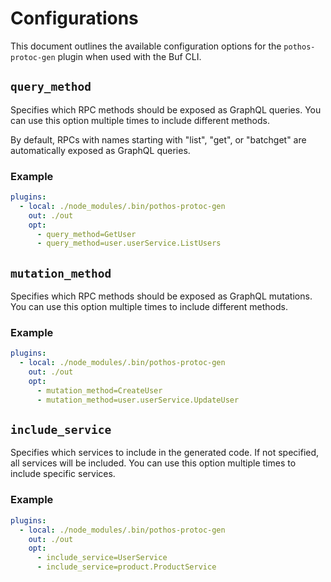 # Configurations

This document outlines the available configuration options for the `pothos-protoc-gen` plugin when used with the Buf CLI.

## `query_method`

Specifies which RPC methods should be exposed as GraphQL queries. You can use this option multiple times to include different methods.

By default, RPCs with names starting with "list", "get", or "batchget" are automatically exposed as GraphQL queries.

### Example

```yaml
plugins:
  - local: ./node_modules/.bin/pothos-protoc-gen
    out: ./out
    opt:
      - query_method=GetUser
      - query_method=user.userService.ListUsers
```

## `mutation_method`

Specifies which RPC methods should be exposed as GraphQL mutations. You can use this option multiple times to include different methods.

### Example

```yaml
plugins:
  - local: ./node_modules/.bin/pothos-protoc-gen
    out: ./out
    opt:
      - mutation_method=CreateUser
      - mutation_method=user.userService.UpdateUser
```

## `include_service`

Specifies which services to include in the generated code. If not specified, all services will be included. You can use this option multiple times to include specific services.

### Example

```yaml
plugins:
  - local: ./node_modules/.bin/pothos-protoc-gen
    out: ./out
    opt:
      - include_service=UserService
      - include_service=product.ProductService
```